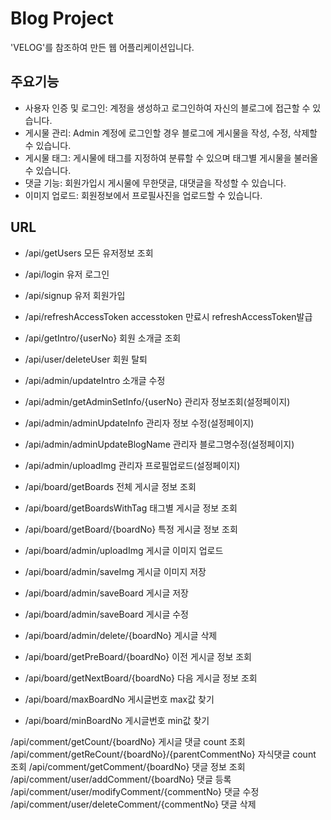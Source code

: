 # Blog Project

'VELOG'를 참조하여 만든 웹 어플리케이션입니다. 


## 주요기능

- 사용자 인증 및 로그인: 계정을 생성하고 로그인하여 자신의 블로그에 접근할 수 있습니다.
- 게시물 관리: Admin 계정에 로그인할 경우 블로그에 게시물을 작성, 수정, 삭제할 수 있습니다.
- 게시물 태그: 게시물에 태그를 지정하여 분류할 수 있으며 태그별 게시물을 불러올 수 있습니다.
- 댓글 기능: 회원가입시 게시물에 무한댓글, 대댓글을 작성할 수 있습니다.
- 이미지 업로드: 회원정보에서 프로필사진을 업로드할 수 있습니다.

## URL
- /api/getUsers  					        모든 유저정보 조회
- /api/login 						        유저 로그인
- /api/signup						        유저 회원가입
- /api/refreshAccessToken	 		        accesstoken 만료시 refreshAccessToken발급
- /api/getIntro/{userNo}				    회원 소개글 조회
- /api/user/deleteUser				    회원 탈퇴 
- /api/admin/updateIntro			        소개글 수정
- /api/admin/getAdminSetInfo/{userNo}	    관리자 정보조회(설정페이지)
- /api/admin/adminUpdateInfo		        관리자 정보 수정(설정페이지)
- /api/admin/adminUpdateBlogName	        관리자 블로그명수정(설정페이지)
- /api/admin/uploadImg				    관리자 프로필업로드(설정페이지)

- /api/board/getBoards				    전체 게시글 정보 조회
- /api/board/getBoardsWithTag		        태그별 게시글 정보 조회
- /api/board/getBoard/{boardNo}		    특정 게시글 정보 조회
- /api/board/admin/uploadImg		        게시글 이미지 업로드
- /api/board/admin/saveImg			    게시글 이미지 저장
- /api/board/admin/saveBoard			    게시글 저장
- /api/board/admin/saveBoard			    게시글 수정
- /api/board/admin/delete/{boardNo}	    게시글 삭제
- /api/board/getPreBoard/{boardNo}		이전 게시글 정보 조회
- /api/board/getNextBoard/{boardNo}	    다음 게시글 정보 조회
- /api/board/maxBoardNo			        게시글번호 max값 찾기
- /api/board/minBoardNo			        게시글번호 min값 찾기

/api/comment/getCount/{boardNo}					        게시글 댓글 count 조회
/api/comment/getReCount/{boardNo}/{parentCommentNo}	    자식댓글 count 조회
/api/comment/getComment/{boardNo}					    댓글 정보 조회
/api/comment/user/addComment/{boardNo}				    댓글 등록
/api/comment/user/modifyComment/{commentNo}			    댓글 수정
/api/comment/user/deleteComment/{commentNo}			    댓글 삭제
